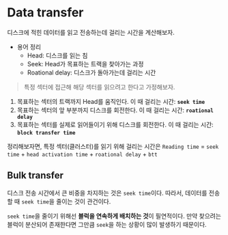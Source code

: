 # Data transfer

디스크에 적힌 데이터를 읽고 전송하는데 걸리는 시간을 계산해보자.

- 용어 정리
  - Head: 디스크를 읽는 침
  - Seek: Head가 목표하는 트랙을 찾아가는 과정
  - Roational delay: 디스크가 돌아가는데 걸리는 시간

> 특정 섹터에 접근해 해당 섹터를 읽으려고 한다고 가정해보자.

1. 목표하는 섹터의 트랙까지 Head를 움직인다. 이 때 걸리는 시간: **`seek time`**
2. 목표하는 섹터의 앞 부분까지 디스크를 회전한다. 이 때 걸리는 시간: **`roational delay`**
3. 목표하는 섹터를 실제로 읽어들이기 위해 디스크를 회전한다. 이 때 걸리는 시간: **`block transfer time`**

정리해보자면, 특정 섹터(클러스터)를 읽기 위해 걸리는 시간은
`Reading time` = `seek time` + `head activation time` + `roational delay` + `btt`

## Bulk transfer

디스크 전송 시간에서 큰 비중을 차지하는 것은 `seek time`이다. 따라서, 데이터를 전송할 때 `seek time`을 줄이는 것이 관건이다.

`seek time`을 줄이기 위해선 **블럭을 연속하게 배치하는 것**이 필연적이다. 만약 찾으려는 블럭이 분산되어 존재한다면 그만큼 `seek`을 하는 상황이 많이 발생하기 때문이다.

